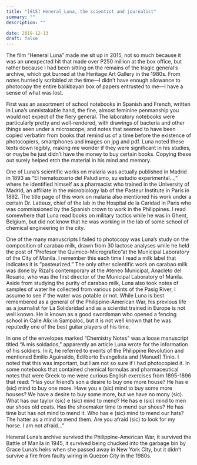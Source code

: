 ```yaml
---
title: "[815] Heneral Luna, the scientist and journalist"
summary: ""
description: ""

date: 2019-12-13
draft: false
---
```



The film “Heneral Luna” made me sit up in 2015, not so much because it was an unexpected hit that made over P250 million at the box office, but rather because I had been sitting on the remains of the tragic general’s archive, which got burned at the Heritage Art Gallery in the 1980s. From notes hurriedly scribbled at the time—I didn’t have enough allowance to photocopy the entire balikbayan box of papers entrusted to me—I have a sense of what was lost.

First was an assortment of school notebooks in Spanish and French, written in Luna’s unmistakable hand, the fine, almost feminine penmanship you would not expect of the fiery general. The laboratory notebooks were particularly pretty and well-rendered, with drawings of bacteria and other things seen under a microscope, and notes that seemed to have been copied verbatim from books that remind us of a time before the existence of photocopiers, smartphones and images on jpg and pdf. Luna noted these texts down legibly, making me wonder if they were significant in his studies, or maybe he just didn’t have the money to buy certain books. Copying these out surely helped etch the material in his mind and memory.

One of Luna’s scientific works on malaria was actually published in Madrid in 1893 as “El hematozoario del Paludismo, su estudio experimental…,” where he identified himself as a pharmacist who trained in the University of Madrid, an affiliate in the microbiology lab of the Pasteur Institute in Paris in 1892. The title page of this work on malaria also mentioned his work under a certain Dr. Latteux, chief of the lab in the Hospital de la Caridad in Paris who was commissioned by the Spanish crown to work in the Philippines. I read somewhere that Luna read books on military tactics while he was in Ghent, Belgium, but did not know that he was working in the lab of some school of chemical engineering in the city.

One of the many manuscripts I failed to photocopy was Luna’s study on the composition of carabao milk, drawn from 30 lactose analyses while he held the post of “Profesor the Quimico-Micrografico”at the Municipal Laboratory of the City of Manila. I remember this each time I read a milk label that indicates it is “pasteurized.” The only other scientific work on carabao milk was done by Rizal’s contemporary at the Ateneo Municipal, Anacleto del Rosario, who was the first director of the Municipal Laboratory of Manila. Aside from studying the purity of carabao milk, Luna also took notes of samples of water he collected from various points of the Pasig River, I assume to see if the water was potable or not. While Luna is best remembered as a general of the Philippine-American War, his previous life as a journalist for La Solidaridad and as a scientist trained in Europe is not well known. He is known as a good swordsman who opened a fencing school in Calle Alix in Sampaloc, but it is not well known that he was reputedly one of the best guitar players of his time.

In one of the envelopes marked “Chemistry Notes” was a loose manuscript titled “A mis soldados,” apparently an article Luna wrote for the information of his soldiers. In it, he referred to events of the Philippine Revolution and mentioned Emilio Aguinaldo, Edilberto Evangelista and [Manuel] Tinio. I noted that this was important, but I am not so sure if I had photocopied it.
In some notebooks that contained chemical formulas and pharmaceutical notes that were Greek to me were curious English exercises from 1895-1896 that read: “Has your friend’s son a desire to buy one more house? He has e (sic) mind to buy one more. Have you e (sic) mind to buy some more houses? We have a desire to buy some more, but we have no mony (sic). What has our taylor (sic) e (sic) mind to mend? He has e (sic) mind to men our shoes old coats. Has the shoemaker time to mend our shoes? He has time but has not mind to mend it. Who has e (sic) mind to mend our hats? The hatter as a mind to mend them. Are you afraid (sic) to look for my horse. I am not afraid…”

Heneral Luna’s archive survived the Philippine-American War, it survived the Battle of Manila in 1945, it survived being chucked into the garbage bin by Grace Luna’s heirs when she passed away in New York City, but it didn’t survive a fire from faulty wiring in Quezon City in the 1980s.
